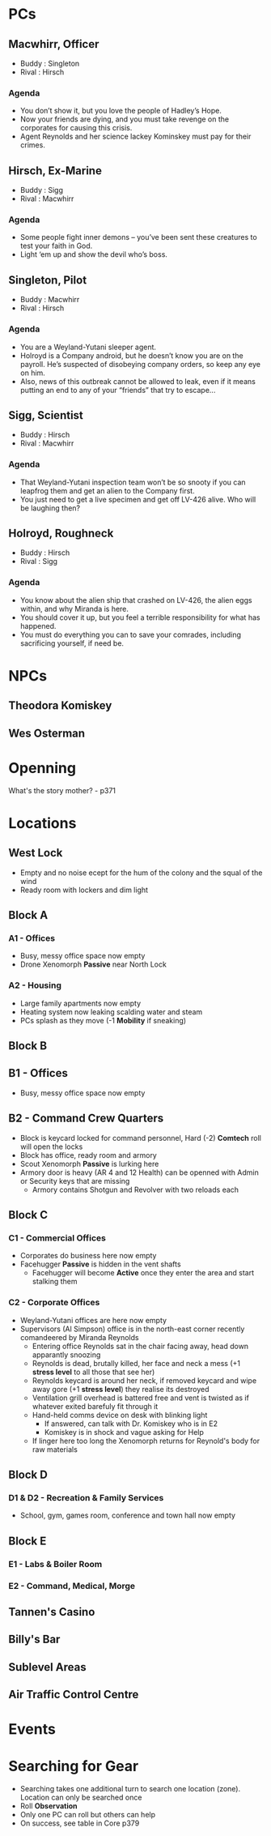 
# PCs

##  Macwhirr, Officer
- Buddy : Singleton
- Rival : Hirsch

### Agenda 
- You don’t show it, but you love the people of Hadley’s Hope. 
- Now your friends are dying, and you must take revenge on the corporates for causing this crisis. 
- Agent Reynolds and her science lackey Kominskey must pay for their crimes.

## Hirsch, Ex-Marine
- Buddy : Sigg
- Rival : Macwhirr

### Agenda 
- Some people fight inner demons – you’ve been sent these creatures to test your faith in God.
- Light ‘em up and show the devil who’s boss.

## Singleton, Pilot
- Buddy : Macwhirr
- Rival : Hirsch

### Agenda 
- You are a Weyland-Yutani sleeper agent. 
- Holroyd is a Company android, but he doesn’t know you are on the payroll. He’s suspected of disobeying company orders, so keep any eye on him.
- Also, news of this outbreak cannot be allowed to leak, even if it means putting an end to any of your “friends” that try to escape...

## Sigg, Scientist
- Buddy : Hirsch
- Rival : Macwhirr

### Agenda 
- That Weyland-Yutani inspection team won’t be so snooty if you can leapfrog them and get an alien to the Company first. 
- You just need to get a live specimen and get off LV-426 alive. Who will be laughing then?

## Holroyd, Roughneck
- Buddy : Hirsch
- Rival : Sigg

### Agenda 
- You know about the alien ship that crashed on LV-426, the alien eggs within, and why Miranda is here. 
- You should cover it up, but you feel a terrible responsibility for what has happened. 
- You must do everything you can to save your comrades, including sacrificing yourself, if need be.

# NPCs

## Theodora Komiskey

## Wes Osterman

# Openning

What's the story mother? - p371

# Locations

## West Lock
- Empty and no noise ecept for the hum of the colony and the squal of the wind
- Ready room with lockers and dim light

## Block A

### A1 - Offices
- Busy, messy office space now empty
- Drone Xenomorph **Passive** near North Lock

### A2 - Housing
- Large family apartments now empty
- Heating system now leaking scalding water and steam
- PCs splash as they move (-1 **Mobility** if sneaking)

## Block B

## B1 - Offices
- Busy, messy office space now empty

## B2 - Command Crew Quarters
- Block is keycard locked for command personnel, Hard (-2) **Comtech** roll will open the locks
- Block has office, ready room and armory
- Scout Xenomorph **Passive** is lurking here
- Armory door is heavy (AR 4 and 12 Health) can be openned with Admin or Security keys that are missing
    - Armory contains Shotgun and Revolver with two reloads each

## Block C

### C1 - Commercial Offices
- Corporates do business here now empty
- Facehugger **Passive** is hidden in the vent shafts
    - Facehugger will become **Active** once they enter the area and start stalking them

### C2 - Corporate Offices
- Weyland-Yutani offices are here now empty
- Supervisors (Al Simpson) office is in the north-east corner recently comandeered by Miranda Reynolds  
    - Entering office Reynolds sat in the chair facing away, head down apparantly snoozing
    - Reynolds is dead, brutally killed, her face and neck a mess (+1 **stress level** to all those that see her)
    - Reynolds keycard is around her neck, if removed keycard and wipe away gore (+1 **stress level**) they realise its destroyed
    - Ventilation grill overhead is battered free and vent is twisted as if whatever exited barefuly fit through it
    - Hand-held comms device on desk with blinking light
        - If answered, can talk with Dr. Komiskey who is in E2
        - Komiskey is in shock and vague asking for Help
    - If linger here too long the Xenomorph returns for Reynold's body for raw materials

## Block D

### D1 & D2 - Recreation & Family Services
- School, gym, games room, conference and town hall now empty

## Block E

### E1 - Labs & Boiler Room

### E2 - Command, Medical, Morge

## Tannen's Casino

## Billy's Bar

## Sublevel Areas

## Air Traffic Control Centre

# Events

# Searching for Gear
- Searching takes one additional turn to search one location (zone). Location can only be searched once
- Roll **Observation**
- Only one PC can roll but others can help
- On success, see table in Core p379